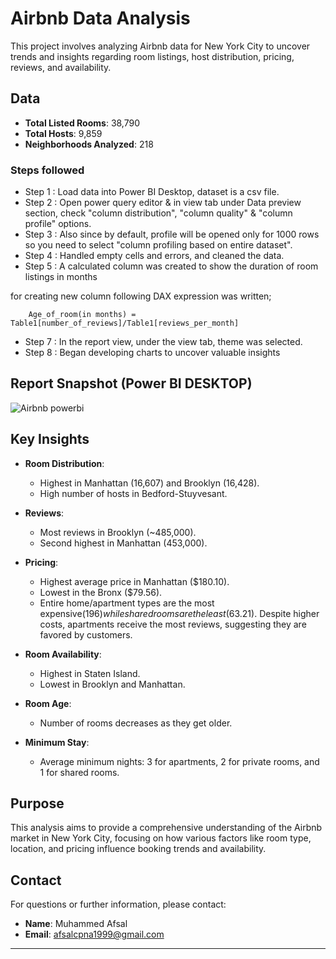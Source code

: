 
# Airbnb Data Analysis

This project involves analyzing Airbnb data for New York City to uncover trends and insights regarding room listings, host distribution, pricing, reviews, and availability.

## Data

- **Total Listed Rooms**: 38,790
- **Total Hosts**: 9,859
- **Neighborhoods Analyzed**: 218

### Steps followed 

- Step 1 : Load data into Power BI Desktop, dataset is a csv file.
- Step 2 : Open power query editor & in view tab under Data preview section, check "column distribution", "column quality" & "column profile" options.
- Step 3 : Also since by default, profile will be opened only for 1000 rows so you need to select "column profiling based on entire dataset".
- Step 4 : Handled empty cells and errors, and cleaned the data.
- Step 5 : A calculated column was created to show the duration of room listings in months

for creating new column following DAX expression was written;
       
        Age_of_room(in months) = Table1[number_of_reviews]/Table1[reviews_per_month]
- Step 7 : In the report view, under the view tab, theme was selected.
- Step 8 : Began developing charts to uncover valuable insights

## Report Snapshot (Power BI DESKTOP)

![Airbnb powerbi](https://github.com/user-attachments/assets/dbfb6dbb-44ac-4c93-b940-8e5f14b3691d)


## Key Insights

- **Room Distribution**:
  - Highest in Manhattan (16,607) and Brooklyn (16,428).
  - High number of hosts in Bedford-Stuyvesant.

- **Reviews**:
  - Most reviews in Brooklyn (~485,000).
  - Second highest in Manhattan (453,000).

- **Pricing**:
  - Highest average price in Manhattan ($180.10).
  - Lowest in the Bronx ($79.56).
  - Entire home/apartment types are the most expensive($196) while shared rooms are the least ($63.21). Despite higher costs, apartments receive the most reviews, suggesting they are favored by customers.
  

- **Room Availability**:
  - Highest in Staten Island.
  - Lowest in Brooklyn and Manhattan.

- **Room Age**:
  - Number of rooms decreases as they get older.

- **Minimum Stay**:
  - Average minimum nights: 3 for apartments, 2 for private rooms, and 1 for shared rooms.

## Purpose

This analysis aims to provide a comprehensive understanding of the Airbnb market in New York City, focusing on how various factors like room type, location, and pricing influence booking trends and availability.



## Contact

For questions or further information, please contact:
- **Name**: Muhammed Afsal
- **Email**: afsalcpna1999@gmail.com

---

